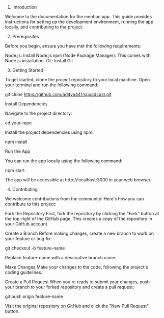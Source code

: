 1. Introduction

Welcome to the documentation for the mention app. This guide provides instructions for setting up the development environment, running the app locally, and contributing to the project.


2. Prerequisites

Before you begin, ensure you have met the following requirements:

Node.js: Install Node.js
npm (Node Package Manager): This comes with Node.js installation.
Git: Install Git


3. Getting Started

To get started, clone the project repository to your local machine. Open your terminal and run the following command:

git clone https://github.com/aditya441/squadcast.git


Install Dependencies

Navigate to the project directory:

cd your-repo

Install the project dependencies using npm:

npm install

Run the App

You can run the app locally using the following command:

npm start

The app will be accessible at http://localhost:3000 in your web browser.

4. Contributing

We welcome contributions from the community! Here's how you can contribute to this project:


Fork the Repository
First, fork the repository by clicking the "Fork" button at the top-right of the GitHub page. This creates a copy of the repository in your GitHub account.

Create a Branch
Before making changes, create a new branch to work on your feature or bug fix:

git checkout -b feature-name

Replace feature-name with a descriptive branch name.

Make Changes
Make your changes to the code, following the project's coding guidelines.

Create a Pull Request
When you're ready to submit your changes, push your branch to your forked repository and create a pull request:

git push origin feature-name

Visit the original repository on GitHub and click the "New Pull Request" button.

